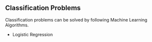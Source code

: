 ## Classification Problems
Classification problems can be solved by following Machine Learning Algorithms.
* Logistic Regression
